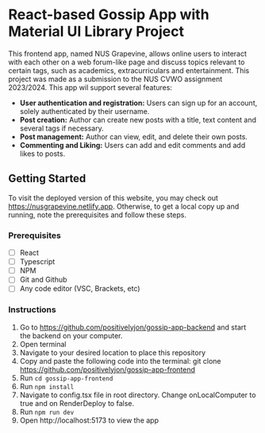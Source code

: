 # React-based Gossip App with Material UI Library Project

This frontend app, named NUS Grapevine, allows online users to interact with each other on a web forum-like page and discuss topics relevant to certain tags, such as academics, extracurriculars and entertainment. This project was made as a submission to the NUS CVWO assignment 2023/2024. This app wil support several features:

* **User authentication and registration:** Users can sign up for an account, solely authenticated by their username.
* **Post creation:** Author can create new posts with a title, text content and several tags if necessary.
* **Post management:** Author can view, edit, and delete their own posts.
* **Commenting and Liking:** Users can add and edit comments and add likes to posts. 

## Getting Started

To visit the deployed version of this website, you may check out https://nusgrapevine.netlify.app. Otherwise, to get a local copy up and running, note the prerequisites and follow these steps.

### Prerequisites

- [ ] React
- [ ] Typescript
- [ ] NPM
- [ ] Git and Github
- [ ] Any code editor (VSC, Brackets, etc)

### Instructions
1. Go to https://github.com/positivelyjon/gossip-app-backend and start the backend on your computer.
2. Open terminal
3. Navigate to your desired location to place this repository
4. Copy and paste the following code into the terminal: git clone https://github.com/positivelyjon/gossip-app-frontend
5. Run `cd gossip-app-frontend`
6. Run `npm install`
7. Navigate to config.tsx file in root directory. Change onLocalComputer to true and on RenderDeploy to false.
8. Run `npm run dev`
9. Open http://localhost:5173 to view the app
